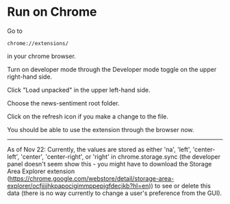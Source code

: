 # Run on Chrome
Go to
```
chrome://extensions/
```

in your chrome browser.

Turn on developer mode through the Developer mode toggle on the upper right-hand side.

Click "Load unpacked" in the upper left-hand side.

Choose the news-sentiment root folder.

Click on the refresh icon if you make a change to the file.

You should be able to use the extension through the browser now.

------------------
As of Nov 22:
Currently, the values are stored as either 'na', 'left', 'center-left', 'center',
'center-right', or 'right' in chrome.storage.sync (the developer panel doesn't 
seem show this - you might have to download the Storage Area Explorer extension
(https://chrome.google.com/webstore/detail/storage-area-explorer/ocfjjjjhkpapocigimmppepjgfdecjkb?hl=en)) 
to see or delete this data (there is no way currently to change a user's preference
 from the GUI).

